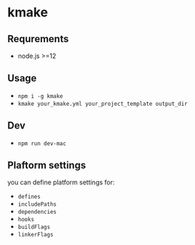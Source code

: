 # kmake

## Requrements
* node.js >=12

## Usage
* `npm i -g kmake`
* `kmake your_kmake.yml your_project_template output_dir`

## Dev
* `npm run dev-mac`

## Plaftorm settings
you can define platform settings for:
* `defines`
* `includePaths`
* `dependencies`
* `hooks`
* `buildFlags`
* `linkerFlags`